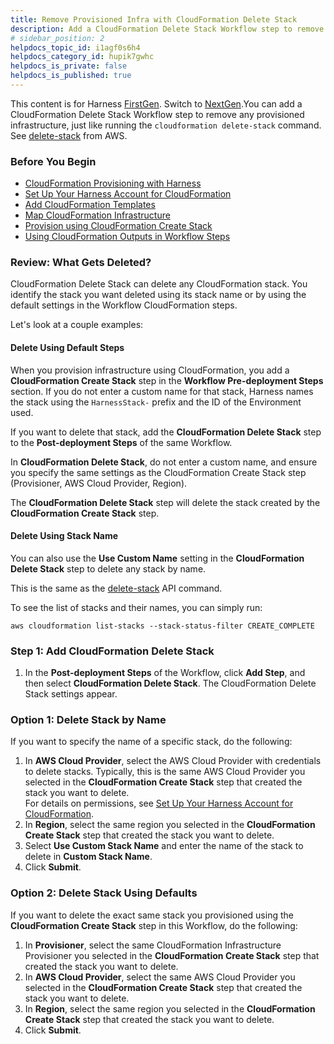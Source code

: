 ```yaml
---
title: Remove Provisioned Infra with CloudFormation Delete Stack
description: Add a CloudFormation Delete Stack Workflow step to remove any provisioned infrastructure.
# sidebar_position: 2
helpdocs_topic_id: i1agf0s6h4
helpdocs_category_id: hupik7gwhc
helpdocs_is_private: false
helpdocs_is_published: true
---
```


This content is for Harness [FirstGen](../../../../getting-started/harness-first-gen-vs-harness-next-gen.md). Switch to [NextGen](../../../../continuous-delivery/cd-infrastructure/cloudformation-infra/cloud-formation-how-tos.md).You can add a CloudFormation Delete Stack Workflow step to remove any provisioned infrastructure, just like running the `cloudformation delete-stack` command. See [delete-stack](https://docs.aws.amazon.com/cli/latest/reference/cloudformation/delete-stack.html) from AWS.


### Before You Begin

* [CloudFormation Provisioning with Harness](../../concepts-cd/deployment-types/cloud-formation-provisioning-with-harness.md)
* [Set Up Your Harness Account for CloudFormation](cloud-formation-account-setup.md)
* [Add CloudFormation Templates](add-cloud-formation-templates.md)
* [Map CloudFormation Infrastructure](map-cloud-formation-infrastructure.md)
* [Provision using CloudFormation Create Stack](provision-cloudformation-create-stack.md)
* [Using CloudFormation Outputs in Workflow Steps](using-cloudformation-outputs-in-workflow-steps.md)

### Review: What Gets Deleted?

CloudFormation Delete Stack can delete any CloudFormation stack. You identify the stack you want deleted using its stack name or by using the default settings in the Workflow CloudFormation steps.

Let's look at a couple examples:

#### Delete Using Default Steps

When you provision infrastructure using CloudFormation, you add a **CloudFormation Create Stack** step in the **Workflow Pre-deployment Steps** section. If you do not enter a custom name for that stack, Harness names the stack using the `HarnessStack-` prefix and the ID of the Environment used.

If you want to delete that stack, add the **CloudFormation Delete Stack** step to the **Post-deployment Steps** of the same Workflow.

In **CloudFormation Delete Stack**, do not enter a custom name, and ensure you specify the same settings as the CloudFormation Create Stack step (Provisioner, AWS Cloud Provider, Region).

The **CloudFormation Delete Stack** step will delete the stack created by the **CloudFormation Create Stack** step.

#### Delete Using Stack Name

You can also use the **Use Custom Name** setting in the **CloudFormation Delete Stack** step to delete any stack by name.

This is the same as the [delete-stack](https://docs.aws.amazon.com/cli/latest/reference/cloudformation/delete-stack.html) API command.

To see the list of stacks and their names, you can simply run:


```
aws cloudformation list-stacks --stack-status-filter CREATE_COMPLETE
```
### Step 1: Add CloudFormation Delete Stack

1. In the **Post-deployment Steps** of the Workflow, click **Add Step**, and then select **CloudFormation Delete Stack**. The CloudFormation Delete Stack settings appear.

### Option 1: Delete Stack by Name

If you want to specify the name of a specific stack, do the following:

1. In **AWS Cloud Provider**, select the AWS Cloud Provider with credentials to delete stacks. Typically, this is the same AWS Cloud Provider you selected in the **CloudFormation Create Stack** step that created the stack you want to delete.  
   For details on permissions, see [Set Up Your Harness Account for CloudFormation](cloud-formation-account-setup.md).
2. In **Region**, select the same region you selected in the **CloudFormation Create Stack** step that created the stack you want to delete.
3. Select **Use Custom Stack Name** and enter the name of the stack to delete in **Custom Stack Name**.
4. Click **Submit**.

### Option 2: Delete Stack Using Defaults

If you want to delete the exact same stack you provisioned using the **CloudFormation Create Stack** step in this Workflow, do the following:

1. In **Provisioner**, select the same CloudFormation Infrastructure Provisioner you selected in the **CloudFormation Create Stack** step that created the stack you want to delete.
2. In **AWS Cloud Provider**, select the same AWS Cloud Provider you selected in the **CloudFormation Create Stack** step that created the stack you want to delete.
3. In **Region**, select the same region you selected in the **CloudFormation Create Stack** step that created the stack you want to delete.
4. Click **Submit**.

